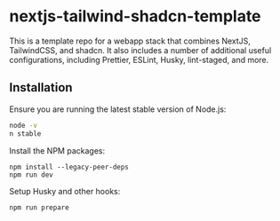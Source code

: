 # nextjs-tailwind-shadcn-template

This is a template repo for a webapp stack that combines NextJS, TailwindCSS, and shadcn. It also includes a number of additional useful configurations, including Prettier, ESLint, Husky, lint-staged, and more.


## Installation

Ensure you are running the latest stable version of Node.js:

```bash
node -v
n stable
```

Install the NPM packages:

```
npm install --legacy-peer-deps
npm run dev
```

Setup Husky and other hooks:

```bash
npm run prepare
```
